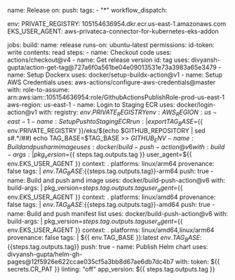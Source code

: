 name: Release
on:
  push:
    tags:
      - "*"
  workflow_dispatch:

env:
  PRIVATE_REGISTRY: 105154636954.dkr.ecr.us-east-1.amazonaws.com
  EKS_USER_AGENT: aws-privateca-connector-for-kubernetes-eks-addon

jobs:
  build:
    name: release
    runs-on: ubuntu-latest
    permissions:
      id-token: write
      contents: read
    steps:
      - name: Checkout code
        uses: actions/checkout@v4
      - name: Get release version
        id: tag
        uses: divyansh-gupta/action-get-tag@727a6f0a561be04e09013531e73a3983a65e3479
      - name: Setup Dockerx
        uses: docker/setup-buildx-action@v1
      - name: Setup AWS Credentials
        uses: aws-actions/configure-aws-credentials@master
        with:
          role-to-assume: arn:aws:iam::105154636954:role/GithubActionsPublishRole-prod-us-east-1
          aws-region: us-east-1
      - name: Login to Staging ECR
        uses: docker/login-action@v1
        with:
          registry: ${{ env.PRIVATE_REGISTRY }}
        env:
          AWS_REGION: us-east-1
      - name: Setup Push to Staging ECR
        run: |
          export TAG_BASE=${{ env.PRIVATE_REGISTRY }}/eks/$(echo $GITHUB_REPOSITORY | sed s#.*/##)
          echo TAG_BASE=$TAG_BASE >> $GITHUB_ENV
      - name: Build and push arm image
        uses: docker/build-push-action@v6
        with:
          build-args: |
            pkg_version=${{ steps.tag.outputs.tag }}
            user_agent=${{ env.EKS_USER_AGENT }}
          context: .
          platforms: linux/arm64
          provenance: false
          tags: |
            ${{ env.TAG_BASE }}:${{steps.tag.outputs.tag}}-arm64
          push: true
      - name: Build and push amd image
        uses: docker/build-push-action@v6
        with:
          build-args: |
            pkg_version=${{ steps.tag.outputs.tag }}
            user_agent=${{ env.EKS_USER_AGENT }}
          context: .
          platforms: linux/amd64
          provenance: false
          tags: |
            ${{ env.TAG_BASE }}:${{steps.tag.outputs.tag}}-amd64
          push: true
      - name: Build and push manifest list
        uses: docker/build-push-action@v6
        with:
          build-args: |
            pkg_version=${{ steps.tag.outputs.tag }}
            user_agent=${{ env.EKS_USER_AGENT }}
          context: .
          platforms: linux/amd64,linux/arm64
          provenance: false
          tags: |
            ${{ env.TAG_BASE }}:latest
            ${{ env.TAG_BASE }}:${{steps.tag.outputs.tag}}
          push: true
      - name: Publish Helm chart
        uses: divyansh-gupta/helm-gh-pages@12f5926e622ccae035cf5a3bb8d67ae6db7dc4b7
        with:
          token: ${{ secrets.CR_PAT }}
          linting: "off"
          app_version: ${{ steps.tag.outputs.tag }}

